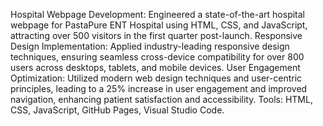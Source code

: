 Hospital Webpage Development: Engineered a state-of-the-art hospital webpage for PastaPure ENT Hospital using HTML, CSS, and JavaScript, attracting over 500 visitors in the first quarter post-launch.
Responsive Design Implementation: Applied industry-leading responsive design techniques, ensuring seamless cross-device compatibility for over 800 users across desktops, tablets, and mobile devices.
User Engagement Optimization: Utilized modern web design techniques and user-centric principles, leading to a 25% increase in user engagement and improved navigation, enhancing patient satisfaction and accessibility.
Tools: HTML, CSS, JavaScript, GitHub Pages, Visual Studio Code.
